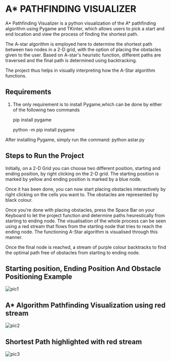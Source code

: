 # A* PATHFINDING VISUALIZER

A* Pathfinding Visualizer is a python visualization of the A* pathfinding algorithm using Pygame and TKinter, which
allows users to pick a start and end location and view the process of finding the shortest path.

The A-star algorithm is employed here to determine the  shortest path between two nodes in a 2-D grid, with the option of placing the obstacles given to the user. Based on A-star's heuristic  function, different  paths  are traversed and the final path is determined using backtracking. 

The project thus helps in visually interpreting how  the A-Star algorithm functions.

## Requirements
1. The only requirement is to install Pygame,which can be done by either of the  following two commands

    pip install pygame

    python -m pip install pygame

After installing Pygame, simply run the command: python astar.py

## Steps to Run the Project

Initially, on a 2-D Grid you can choose two different position, starting and ending position, by right clicking on the 2-D grid. The starting position is marked by yellow and ending position is marked by a blue node.

Once it has been done, you can now start placing obstacles interactively by right clicking on the cells you want to. The obstacles are represented by black colour.

Once you're done with placing obstacles, press the Space Bar on your Keyboard to let the project function and determine paths heurestically from starting to ending node. The visualisation of the whole process can be seen using a red stream that flows from the starting node that tries to reach the ending node. The functioning A-Star algorithm is visualised through this manner.

Once the final node is reached, a stream of purple colour backtracks to find the optimal path free of obstacles from starting to ending node.

## Starting position, Ending Position And Obstacle Positioning Example

![pic1](https://user-images.githubusercontent.com/45738332/89524243-d9458400-d801-11ea-805d-52075f81cb45.JPG)

## A* Algorithm Pathfinding Visualization using red stream

![pic2](https://user-images.githubusercontent.com/45738332/89524441-36d9d080-d802-11ea-81dd-1ef50fb2dd95.JPG)

## Shortest Path highlighted with red stream

![pic3](https://user-images.githubusercontent.com/45738332/89524568-6c7eb980-d802-11ea-9c00-200c3975b414.JPG)
